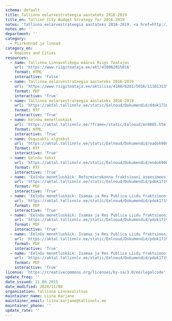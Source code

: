 ```yaml
---
schema: default
title: Tallinna eelarvestrateegia aastateks 2016-2019
title_en: Tallinn City Budget Strategy for 2016-2019
notes: 'Tallinna eelarvestrateegia aastateks 2016-2019. <a href=http://www.tallinn.ee/eelarve>Tallinna eelarved</a>.'
notes_en: ''
department: ''
category:
  - Piirkonnad ja linnad
category_en:
  - Regions and Cities
resources:
  - name: Tallinna Linnavolikogu määrus Riigi Teatajas
    url: 'https://www.riigiteataja.ee/akt/418062015016'
    format: HTML
    interactive: 'False'
  - name: Tallinna eelarvestrateegia aastateks 2016-2019
    url: 'https://www.riigiteataja.ee/aktilisa/4180/6201/5016/1110131353.attachment.pdf'
    format: PDF
    interactive: 'True'
  - name: Tallinna eelarvestrateegia aastateks 2016-2019
    url: 'https://aktal.tallinnlv.ee/static/Eelnoud/Dokumendid/ddok17185.rtf'
    format: RTF
    interactive: 'True'
  - name: Eelnõu menetluskäik
    url: 'https://aktal.tallinnlv.ee/?frame=/static/Eelnoud/en9085.html'
    format: HTML
    interactive: 'True'
  - name: Õigusakti algtekst
    url: 'https://aktal.tallinnlv.ee/static/Eelnoud/Dokumendid/oadok9085.rtf'
    format: RTF
    interactive: 'True'
  - name: Eelnõu tekst
    url: 'https://aktal.tallinnlv.ee/static/Eelnoud/Dokumendid/endok9085.rtf'
    format: RTF
    interactive: 'True'
  - name: 'Eelnõu menetluskäik: Reformierakonna fraktsiooni aseesimees Õnne Pillak: Muudatusettepanek'
    url: 'https://aktal.tallinnlv.ee/static/Eelnoud/Dokumendid/pdok17193.pdf'
    format: PDF
    interactive: 'True'
  - name: 'Eelnõu menetluskäik: Isamaa ja Res Publica Liidu fraktsiooni liige Kalev Vapper: Muudatusettepanek'
    url: 'https://aktal.tallinnlv.ee/static/Eelnoud/Dokumendid/pdok17194.pdf'
    format: PDF
    interactive: 'True'
  - name: 'Eelnõu menetluskäik: Isamaa ja Res Publica Liidu fraktsiooni liige Tarmo Kruusimäe: Muudatusettepanek'
    url: 'https://aktal.tallinnlv.ee/static/Eelnoud/Dokumendid/pdok17195.pdf'
    format: PDF
    interactive: 'True'
  - name: 'Eelnõu menetluskäik: Isamaa ja Res Publica Liidu fraktsiooni aseesimees Riina Solman: Muudatusettepanek'
    url: 'https://aktal.tallinnlv.ee/static/Eelnoud/Dokumendid/pdok17196.pdf'
    format: PDF
    interactive: 'True'
  - name: 'Eelnõu menetluskäik: Isamaa ja Res Publica Liidu fraktsiooni liige Avo Üprus: Muudatusettepanek'
    url: 'https://aktal.tallinnlv.ee/static/Eelnoud/Dokumendid/pdok17197.pdf'
    format: PDF
    interactive: 'True'
license: 'https://creativecommons.org/licenses/by-sa/3.0/ee/legalcode'
update_freq: ''
date_issued: 11.06.2015
date_modified: 2020/11/08
organization: Tallinna Linnavalitsus
maintainer_name: Liina Karjane
maintainer_email: liina.karjane@tallinnlv.ee
maintainer_phone: ''
update_rate: ''
---
```

